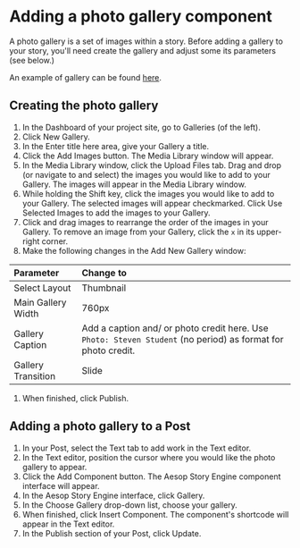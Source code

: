 # Adding a photo gallery component

A photo gallery is a set of images within a story. Before adding a gallery to your story, you'll need create the gallery and adjust some its parameters \(see below.\)

An example of gallery can be found [here](http://election2016.mediamilwaukee.com/gallery).

## Creating the photo gallery

1. In the Dashboard of your project site, go to Galleries \(of the left\).
2. Click New Gallery.
3. In the Enter title here area, give your Gallery a title.
4. Click the Add Images button. The Media Library window will appear.
5. In the Media Library window, click the Upload Files tab. Drag and drop \(or navigate to and select\) the images you would like to add to your Gallery. The images will appear in the Media Library window.
6. While holding the Shift key, click the images you would like to add to your Gallery. The selected images will appear checkmarked. Click Use Selected Images to add the images to your Gallery. 
7. Click and drag images to rearrange the order of the images in your Gallery. To remove an image from your Gallery, click the `x` in its upper-right corner.
8. Make the following changes in the Add New Gallery window:

| Parameter | Change to |
| :--- | :--- |
| Select Layout | Thumbnail |
| Main Gallery Width | 760px |
| Gallery Caption | Add a caption and/ or photo credit here. Use `Photo: Steven Student` \(no period\) as format for photo credit. |
| Gallery Transition | Slide |

1. When finished, click Publish.

## Adding a photo gallery to a Post

1. In your Post, select the Text tab to add work in the Text editor. 
2. In the Text editor, position the cursor where you would like the photo gallery to appear.
3. Click the Add Component button. The Aesop Story Engine component interface will appear. 
4. In the Aesop Story Engine interface, click Gallery.
5. In the Choose Gallery drop-down list, choose your gallery.
6. When finished, click Insert Component. The component's shortcode will appear in the Text editor. 
7. In the Publish section of your Post, click Update.



